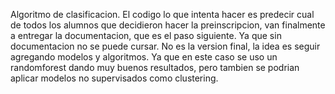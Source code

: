 Algoritmo de clasificacion.
El codigo lo que intenta hacer es predecir cual de todos los alumnos que decidieron hacer la preinscripcion, van finalmente a entregar la documentacion, que es el paso siguiente. Ya que sin documentacion no se puede cursar.
No es la version final, la idea es seguir agregando modelos y algoritmos. Ya que en este caso se uso un randomforest dando muy buenos resultados, pero tambien se podrian aplicar modelos no supervisados como clustering.
